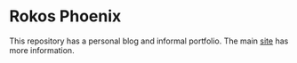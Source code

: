 # Rokos Phoenix

This repository has a personal blog and informal portfolio. The main [site](https://rokosphoenix.com) has more information.
